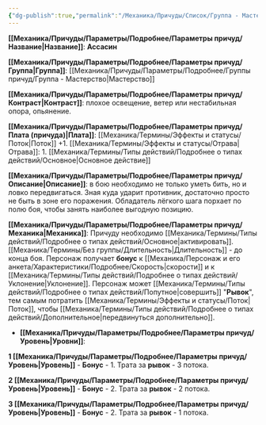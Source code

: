```yaml
---
{"dg-publish":true,"permalink":"/Механика/Причуды/Список/Группа - Мастерство/Ассасин/","noteIcon":"","created":"2025-08-21T13:47:49.940+03:00","updated":"2025-09-05T14:20:02.536+03:00"}
---
```





**[[Механика/Причуды/Параметры/Подробнее/Параметры причуд/Название\|Название]]**: **Ассасин**

**[[Механика/Причуды/Параметры/Подробнее/Параметры причуд/Группа\|Группа]]**: [[Механика/Причуды/Параметры/Подробнее/Группы причуд/Группа - Мастерство\|Мастерство]] 

**[[Механика/Причуды/Параметры/Подробнее/Параметры причуд/Контраст\|Контраст]]**: плохое освещение, ветер или нестабильная опора, опьянение. 

**[[Механика/Причуды/Параметры/Подробнее/Параметры причуд/Плата (причуда)\|Плата]]**: [[Механика/Термины/Эффекты и статусы/Поток\|Поток]] +1. [[Механика/Термины/Эффекты и статусы/Отрава\|Отрава]]: 1. [[Механика/Термины/Типы действий/Подробнее о типах действий/Основное\|Основное действие]]

**[[Механика/Причуды/Параметры/Подробнее/Параметры причуд/Описание\|Описание]]**: в бою необходимо не только уметь бить, но и ловко передвигаться. Зная куда ударит противник, достаточно просто не быть в зоне его поражения. Обладатель лёгкого шага порхает по полю боя, чтобы занять наиболее выгодную позицию. 

**[[Механика/Причуды/Параметры/Подробнее/Параметры причуд/Механика\|Механика]]**: Причуду необходимо [[Механика/Термины/Типы действий/Подробнее о типах действий/Основное\|активировать]].  [[Механика/Термины/Без группы/Длительность\|Длительность]] - до конца боя.  Персонаж получает **бонус** к [[Механика/Персонаж и его анкета/Характеристики/Подробнее/Скорость\|скорости]] и к [[Механика/Термины/Типы действий/Подробнее о типах действий/Уклонение\|Уклонение]]. Персонаж может [[Механика/Термины/Типы действий/Подробнее о типах действий/Попутное\|совершить]] "**Рывок**", тем самым потратить [[Механика/Термины/Эффекты и статусы/Поток\|Поток]], чтобы [[Механика/Термины/Типы действий/Подробнее о типах действий/Дополнительное\|передвинуться дополнительно]]. 


- **[[Механика/Причуды/Параметры/Подробнее/Параметры причуд/Уровень\|Уровни]]**:

**1 [[Механика/Причуды/Параметры/Подробнее/Параметры причуд/Уровень\|Уровень]]** - **Бонус** - 1. Трата за **рывок** - 3 потока.

**2 [[Механика/Причуды/Параметры/Подробнее/Параметры причуд/Уровень\|Уровень]]** - **Бонус** - 2. Трата за **рывок** - 2 потока.

**3 [[Механика/Причуды/Параметры/Подробнее/Параметры причуд/Уровень\|Уровень]]** - **Бонус** - 2. Трата за **рывок** - 1 потока.